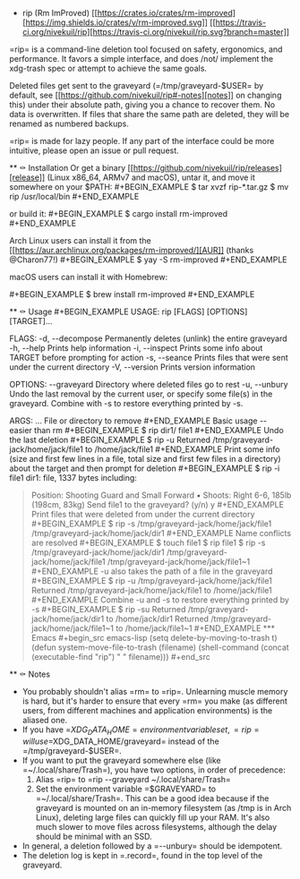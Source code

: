 * rip (Rm ImProved)
[[https://crates.io/crates/rm-improved][https://img.shields.io/crates/v/rm-improved.svg]]
[[https://travis-ci.org/nivekuil/rip][https://travis-ci.org/nivekuil/rip.svg?branch=master]]

=rip= is a command-line deletion tool focused on safety, ergonomics, and performance.  It favors a simple interface, and does /not/ implement the xdg-trash spec or attempt to achieve the same goals.

Deleted files get sent to the graveyard (=/tmp/graveyard-$USER= by default, see [[https://github.com/nivekuil/rip#-notes][notes]] on changing this) under their absolute path, giving you a chance to recover them.  No data is overwritten.  If files that share the same path are deleted, they will be renamed as numbered backups.

=rip= is made for lazy people.  If any part of the interface could be more intuitive, please open an issue or pull request.

** ⚰ Installation
   Or get a binary [[https://github.com/nivekuil/rip/releases][release]] (Linux x86_64, ARMv7 and macOS), untar it, and move it somewhere on your $PATH:
   #+BEGIN_EXAMPLE
   $ tar xvzf rip-*.tar.gz
   $ mv rip /usr/local/bin
   #+END_EXAMPLE

   or build it:
   #+BEGIN_EXAMPLE
   $ cargo install rm-improved
   #+END_EXAMPLE

   Arch Linux users can install it from the [[https://aur.archlinux.org/packages/rm-improved/][AUR]] (thanks @Charon77!)
   #+BEGIN_EXAMPLE
   $ yay -S rm-improved
   #+END_EXAMPLE
   
   macOS users can install it with Homebrew:

   #+BEGIN_EXAMPLE
   $ brew install rm-improved
   #+END_EXAMPLE

** ⚰ Usage
   #+BEGIN_EXAMPLE
   USAGE:
       rip [FLAGS] [OPTIONS] [TARGET]...

   FLAGS:
       -d, --decompose    Permanently deletes (unlink) the entire graveyard
       -h, --help         Prints help information
       -i, --inspect      Prints some info about TARGET before prompting for action
       -s, --seance       Prints files that were sent under the current directory
       -V, --version      Prints version information

   OPTIONS:
           --graveyard <graveyard>    Directory where deleted files go to rest
       -u, --unbury <target>       Undo the last removal by the current user, or specify some file(s) in the graveyard.  Combine with -s to restore everything printed by -s.

   ARGS:
       <TARGET>...    File or directory to remove
   #+END_EXAMPLE
   Basic usage -- easier than rm
   #+BEGIN_EXAMPLE
   $ rip dir1/ file1
   #+END_EXAMPLE
   Undo the last deletion
   #+BEGIN_EXAMPLE
   $ rip -u
   Returned /tmp/graveyard-jack/home/jack/file1 to /home/jack/file1
   #+END_EXAMPLE
   Print some info (size and first few lines in a file, total size and first few files in a directory) about the target and then prompt for deletion
   #+BEGIN_EXAMPLE
   $ rip -i file1
   dir1: file, 1337 bytes including:
   > Position: Shooting Guard and Small Forward ▪ Shoots: Right
   > 6-6, 185lb (198cm, 83kg)
   Send file1 to the graveyard? (y/n) y
   #+END_EXAMPLE
   Print files that were deleted from under the current directory
   #+BEGIN_EXAMPLE
   $ rip -s
   /tmp/graveyard-jack/home/jack/file1
   /tmp/graveyard-jack/home/jack/dir1
   #+END_EXAMPLE
   Name conflicts are resolved
   #+BEGIN_EXAMPLE
   $ touch file1
   $ rip file1
   $ rip -s
   /tmp/graveyard-jack/home/jack/dir1
   /tmp/graveyard-jack/home/jack/file1
   /tmp/graveyard-jack/home/jack/file1~1
   #+END_EXAMPLE
   -u also takes the path of a file in the graveyard
   #+BEGIN_EXAMPLE
   $ rip -u /tmp/graveyard-jack/home/jack/file1
   Returned /tmp/graveyard-jack/home/jack/file1 to /home/jack/file1
   #+END_EXAMPLE
   Combine -u and -s to restore everything printed by -s
   #+BEGIN_EXAMPLE
   $ rip -su
   Returned /tmp/graveyard-jack/home/jack/dir1 to /home/jack/dir1
   Returned /tmp/graveyard-jack/home/jack/file1~1 to /home/jack/file1~1
   #+END_EXAMPLE
*** Emacs
    #+begin_src emacs-lisp
      (setq delete-by-moving-to-trash t)
      (defun system-move-file-to-trash (filename)
        (shell-command (concat (executable-find "rip") " " filename)))
    #+end_src

** ⚰ Notes
   - You probably shouldn't alias =rm= to =rip=.  Unlearning muscle memory is hard, but it's harder to ensure that every =rm= you make (as different users, from different machines and application environments) is the aliased one.
   - If you have =$XDG_DATA_HOME= environment variable set, =rip= will use =$XDG_DATA_HOME/graveyard= instead of the =/tmp/graveyard-$USER=.
   - If you want to put the graveyard somewhere else (like =~/.local/share/Trash=), you have two options, in order of precedence:
     1. Alias =rip= to =rip --graveyard ~/.local/share/Trash=
     2. Set the environment variable =$GRAVEYARD= to =~/.local/share/Trash=.
     This can be a good idea because if the graveyard is mounted on an in-memory filesystem (as /tmp is in Arch Linux), deleting large files can quickly fill up your RAM.  It's also much slower to move files across filesystems, although the delay should be minimal with an SSD.
   - In general, a deletion followed by a =--unbury= should be idempotent.
   - The deletion log is kept in =.record=, found in the top level of the graveyard.
